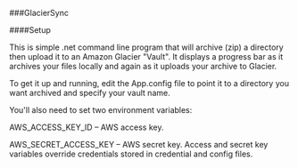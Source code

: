 ###GlacierSync

####Setup

This is simple .net command line program that will archive (zip) a directory then upload it to an Amazon Glacier "Vault". It displays a progress bar as it archives your files locally and again as it uploads your archive to Glacier. 

To get it up and running, edit the App.config file to point it to a directory you want archived and specify your vault name.

You'll also need to set two environment variables:

AWS_ACCESS_KEY_ID – AWS access key.

AWS_SECRET_ACCESS_KEY – AWS secret key. Access and secret key variables override credentials stored in credential and config files.
